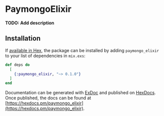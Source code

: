 # PaymongoElixir

**TODO: Add description**

## Installation

If [available in Hex](https://hex.pm/docs/publish), the package can be installed
by adding `paymongo_elixir` to your list of dependencies in `mix.exs`:

```elixir
def deps do
  [
    {:paymongo_elixir, "~> 0.1.0"}
  ]
end
```

Documentation can be generated with [ExDoc](https://github.com/elixir-lang/ex_doc)
and published on [HexDocs](https://hexdocs.pm). Once published, the docs can
be found at [https://hexdocs.pm/paymongo_elixir](https://hexdocs.pm/paymongo_elixir).

